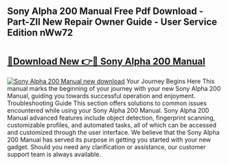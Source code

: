 ## Sony Alpha 200 Manual Free Pdf Download - Part-ZIl New Repair Owner Guide - User Service Edition nWw72

# <h2><a href="http://cf17059.oget.top/?id=Sony+Alpha+200+Manual">🔗Download New 👉🔴 Sony Alpha 200 Manual</a></h2>

[![Sony Alpha 200 Manual new download](https://i.imgur.com/5g1atiW.png)](http://cf17059.oget.top/?id=Sony+Alpha+200+Manual)
Your Journey Begins Here This manual marks the beginning of your journey with your new Sony Alpha 200 Manual, guiding you towards successful operation and enjoyment. Troubleshooting Guide This section offers solutions to common issues encountered while using your Sony Alpha 200 Manual. Sony Alpha 200 Manual advanced features include object detection, fingerprint scanning, customizable profiles, and automated tasks, all of which can be accessed and customized through the user interface. We believe that the Sony Alpha 200 Manual has served its purpose in getting you started with your new gadget. Should you need any clarification or assistance, our customer support team is always available.

